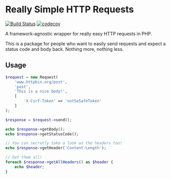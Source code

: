 # Really Simple HTTP Requests

[![Build Status](https://travis-ci.com/loekiedepo/Really-Simple-Http-Requests.svg?branch=master)](https://travis-ci.com/loekiedepo/Really-Simple-Http-Requests) [![codecov](https://codecov.io/gh/loekiedepo/Really-Simple-Http-Requests/branch/master/graph/badge.svg)](https://codecov.io/gh/loekiedepo/Really-Simple-Http-Requests)



A framework-agnostic wrapper for really easy HTTP requests in PHP.

This is a package for people who want to easily send requests and expect a status code and body back. Nothing more, nothing less.

## Usage

```php
$request = new Request(
    'www.httpbin.org/post',
    'post',
    'This is a nice body!',
    [
        'X-Csrf-Token' => 'notSoSafeToken'
    ]
);

$response = $request->send();

echo $response->getBody();
echo $response->getStatusCode();

// You can secretly take a look at the headers too!
echo $response->getHeader('Content-Length');

// Get them all!
foreach $response->getAllHeaders() as $header {
    echo $header;
}
```
